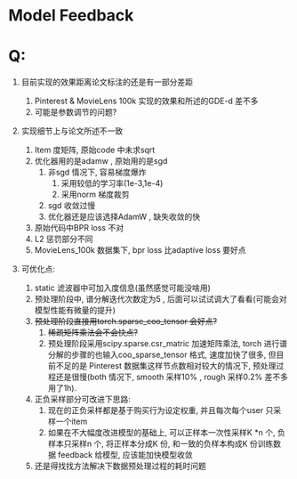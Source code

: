 # Model Feedback

# Q:
1. 目前实现的效果距离论文标注的还是有一部分差距
   1. Pinterest & MovieLens 100k 实现的效果和所述的GDE-d 差不多
   2. 可能是参数调节的问题?
2. 实现细节上与论文所述不一致
   1. Item 度矩阵, 原始code 中未求sqrt
   2. 优化器用的是adamw , 原始用的是sgd
      1. 非sgd 情况下, 容易梯度爆炸
         1. 采用较低的学习率(1e-3,1e-4)
         2. 采用norm 梯度裁剪
      2. sgd 收敛过慢
      3. 优化器还是应该选择AdamW , 缺失收敛的快
   3. 原始代码中BPR loss 不对
   4. L2 惩罚部分不同
   5. MovieLens_100k 数据集下, bpr loss 比adaptive loss 要好点
   
3. 可优化点:
   1. static 滤波器中可加入度信息(虽然感觉可能没啥用)
   2. 预处理阶段中, 谱分解迭代次数定为5 , 后面可以试试调大了看看(可能会对模型性能有微量的提升)
   3. ~~预处理阶段直接用torch.sparse_coo_tensor 会好点?~~ 
      1. ~~稀疏矩阵乘法会不会快点?~~
      1. 预处理阶段采用scipy.sparse.csr_matric 加速矩阵乘法, torch 进行谱分解的步骤的也输入coo_sparse_tensor 格式, 速度加快了很多, 但目前不足的是 Pinterest 数据集这样节点数相对较大的情况下, 预处理过程还是很慢(both 情况下, smooth 采样10% , rough 采样0.2% 差不多用了1h).
   4. 正负采样部分可改进下思路:
      1. 现在的正负采样都是基于购买行为设定权重, 并且每次每个user 只采样一个item
      2. 如果在不大幅度改进模型的基础上, 可以正样本一次性采样K *n 个, 负样本只采样n 个, 将正样本分成K 份, 和一致的负样本构成K 份训练数据 feedback 给模型, 应该能加快模型收敛
   5. 还是得找找方法解决下数据预处理过程的耗时问题
